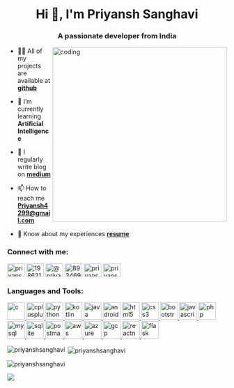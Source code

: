 <h1 align="center">Hi 👋, I'm Priyansh Sanghavi</h1>
<h3 align="center">A passionate developer from India</h3>

<img align="right" alt="coding" width="400" src="https://github.com/PriyanshSanghavi/PriyanshSanghavi/assets/64824381/333735e1-763a-4ed8-b4a6-7ac807ea4662.gif">

- 👨‍💻 All of my projects are available at <a href="https://github.com/PriyanshSanghavi?tab=repositories" target="_blank"><b> github</b></a>

- 🌱 I’m currently learning **Artificial Intelligence**

- 📝 I regularly write blog on <a href="https://priyansh-sanghavi.medium.com/" target="_blank"><b> medium</b></a>

- 📫 How to reach me **Priyansh4299@gmail.com**

- 📄 Know about my experiences <a href="https://drive.google.com/file/d/10hCiB2Jf1dv7197n2W29R60BtaMt7dWX/view?usp=sharing" target="_blank"><b> resume</b></a>

<h3 align="left">Connect with me:</h3>
<p align="left">
<a href="https://linkedin.com/in/priyanshsanghavi" target="_blank"><img align="center" src="https://github-production-user-asset-6210df.s3.amazonaws.com/64824381/243165089-91185d3b-e0a6-480c-b9a0-61d94edf8b67.svg" alt="priyanshsanghavi" height="30" width="40" /></a>
<a href="https://stackoverflow.com/users/19862100" target="_blank"><img align="center" src="https://github-production-user-asset-6210df.s3.amazonaws.com/64824381/243165094-f0a383ab-116a-4359-9df8-b67c279be62a.svg" alt="19862100" height="30" width="40" /></a>
<a href="https://medium.com/@priyansh-sanghavi" target="_blank"><img align="center" src="https://github-production-user-asset-6210df.s3.amazonaws.com/64824381/243165080-c62489cb-a5f0-4f2f-b1e3-5558bfb6bead.svg" alt="@priyansh-sanghavi" height="30" width="40" /></a>
<a href="https://discord.gg/893469656428458025" target="_blank"><img align="center" src="https://github-production-user-asset-6210df.s3.amazonaws.com/64824381/243165095-e533d75e-5f34-40e7-bb40-6b7545af74fe.svg" alt="893469656428458025" height="30" width="40" /></a>
<a href="https://twitter.com/priyansh__s" target="_blank"><img align="center" src="https://github-production-user-asset-6210df.s3.amazonaws.com/64824381/243164652-ef603e4f-4710-4bf4-be53-2db778cbdcd3.svg" alt="priyansh__s" height="30" width="40" /></a>
<a href="https://instagram.com/priyansh_sanghavi" target="_blank"><img align="center" src="https://github-production-user-asset-6210df.s3.amazonaws.com/64824381/243165092-d1873a96-bf82-4d03-b77d-208e3b94b966.svg" alt="priyansh_sanghavi" height="30" width="40" /></a>
</p>

<h3 align="left">Languages and Tools:</h3>
<p align="left">
<a href="https://www.w3schools.com/c/" target="_blank" rel="noreferrer"> <img src="https://github-production-user-asset-6210df.s3.amazonaws.com/64824381/243169662-14d9fa63-88be-4c2d-a65d-0bc827fcb6fe.svg" alt="c" width="40" height="40"/> </a>
<a href="https://www.w3schools.com/cpp/" target="_blank" rel="noreferrer"> <img src="https://github-production-user-asset-6210df.s3.amazonaws.com/64824381/243169664-53c77b80-e7b8-49ad-a216-8a4e86ba4cfb.svg" alt="cplusplus" width="40" height="40"/> </a> 
<a href="https://www.python.org" target="_blank" rel="noreferrer"> <img src="https://github-production-user-asset-6210df.s3.amazonaws.com/64824381/243169649-35b67f8b-1997-44c8-b1f0-a547c4458abc.svg" alt="python" width="40" height="40"/> </a>
<a href="https://kotlinlang.org" target="_blank" rel="noreferrer"> <img src="https://github-production-user-asset-6210df.s3.amazonaws.com/64824381/243169674-6c09d810-6e77-45d5-9e8c-c6396b1da642.svg" alt="kotlin" width="40" height="40"/> </a>
<a href="https://www.java.com" target="_blank" rel="noreferrer"> <img src="https://github-production-user-asset-6210df.s3.amazonaws.com/64824381/243169657-ab0b9b2f-b5df-4bfa-b8a6-a40e9939e723.svg" alt="java" width="40" height="40"/> </a> 
<a href="https://developer.android.com" target="_blank" rel="noreferrer"> <img src="https://github-production-user-asset-6210df.s3.amazonaws.com/64824381/243169655-5b6fd1aa-5998-441f-80ac-279043100a1d.svg" alt="android" width="40" height="40"/></a>
<a href="https://www.w3.org/html/" target="_blank" rel="noreferrer"> <img src="https://github-production-user-asset-6210df.s3.amazonaws.com/64824381/243169670-ae4a6b78-e599-4481-bf75-c61fc2e6d2c3.svg" alt="html5" width="40" height="40"/> </a> 
<a href="https://www.w3schools.com/css/" target="_blank" rel="noreferrer"> <img src="https://github-production-user-asset-6210df.s3.amazonaws.com/64824381/243169666-c9b4f4e2-17ea-4d85-96c6-f663f288a3aa.svg" alt="css3" width="40" height="40"/> </a>
<a href="https://getbootstrap.com" target="_blank" rel="noreferrer"> <img src="https://github-production-user-asset-6210df.s3.amazonaws.com/64824381/243169660-3a694138-40c6-4e85-85f2-65277757a7e4.svg" alt="bootstrap" width="40" height="40"/> </a> 
<a href="https://developer.mozilla.org/en-US/docs/Web/JavaScript" target="_blank" rel="noreferrer"> <img src="https://github-production-user-asset-6210df.s3.amazonaws.com/64824381/243169648-40795be0-0351-4eeb-8e36-a2b659d86469.png" alt="javascript" width="40" height="40"/> </a>
<a href="https://www.php.net" target="_blank" rel="noreferrer"> <img src="https://github-production-user-asset-6210df.s3.amazonaws.com/64824381/243169645-534fa8b3-7f70-4fc7-a8c7-4f1d3b8ac502.png" alt="php" width="40" height="40"/> </a> 
<a href="https://www.mysql.com/" target="_blank" rel="noreferrer"> <img src="https://github-production-user-asset-6210df.s3.amazonaws.com/64824381/243169641-ed466da1-4e9f-4f52-9c24-c49f4af8d36d.svg" alt="mysql" width="40" height="40"/> </a> 
<a href="https://www.sqlite.org/" target="_blank" rel="noreferrer"> <img src="https://github-production-user-asset-6210df.s3.amazonaws.com/64824381/243169654-5388a77f-da73-4524-89e6-92a072625215.svg" alt="sqlite" width="40" height="40"/> </a>
<a href="https://postman.com" target="_blank" rel="noreferrer"> <img src="https://github-production-user-asset-6210df.s3.amazonaws.com/64824381/243169653-792a5641-584b-41f2-a465-65ee0531420a.svg" alt="postman" width="40" height="40"/> </a>
<a href="https://aws.amazon.com" target="_blank" rel="noreferrer"> <img src="https://github-production-user-asset-6210df.s3.amazonaws.com/64824381/243167121-3aeb2cf3-631d-4514-8739-09139ad92c84.svg" alt="aws" width="40" height="40"/> </a>
<a href="https://azure.microsoft.com/en-in/" target="_blank" rel="noreferrer"> <img src="https://github-production-user-asset-6210df.s3.amazonaws.com/64824381/243169658-a88a2467-14e9-46f1-b188-fb0589508f30.svg" alt="azure" width="40" height="40"/> </a>
<a href="https://cloud.google.com" target="_blank" rel="noreferrer"> <img src="https://github-production-user-asset-6210df.s3.amazonaws.com/64824381/243169669-ca616b84-103f-4ed0-841a-f91343620d82.svg" alt="gcp" width="40" height="40"/> </a> 
<a href="https://reactnative.dev/" target="_blank" rel="noreferrer"> <img src="https://github-production-user-asset-6210df.s3.amazonaws.com/64824381/243169651-cb7941fc-ad43-4786-aafd-bea0e99b9f6c.svg" alt="reactnative" width="40" height="40"/> </a> 
<a href="https://flask.palletsprojects.com/" target="_blank" rel="noreferrer"> <img src="https://github-production-user-asset-6210df.s3.amazonaws.com/64824381/243171433-56ce6c29-2e97-4b7b-9efd-25c6fe0c024c.svg" alt="flask" width="40" height="40"/></a>
</p>

<p><img align="left" src="https://github-readme-stats.vercel.app/api/top-langs?username=priyanshsanghavi&show_icons=true&locale=en&layout=compact" alt="priyanshsanghavi" /></p>

<p>&nbsp;<img align="center" src="https://github-readme-stats.vercel.app/api?username=priyanshsanghavi&show_icons=true&locale=en" alt="priyanshsanghavi" /></p>

<p><img align="center" src="https://github-readme-streak-stats.herokuapp.com/?user=priyanshsanghavi&" alt="priyanshsanghavi" /></p>

![](https://komarev.com/ghpvc/?username=PriyanshSanghavi)
